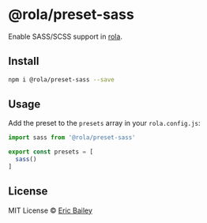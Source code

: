 # @rola/preset-sass
Enable SASS/SCSS support in [rola](https://github.com/estrattonbailey/rola).

## Install
```bash
npm i @rola/preset-sass --save
```

## Usage
Add the preset to the `presets` array in your `rola.config.js`:

```javascript
import sass from '@rola/preset-sass'

export const presets = [
  sass()
]
```

## License
MIT License © [Eric Bailey](https://estrattonbailey.com)
